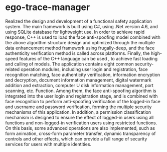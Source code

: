 # ego-trace-manager
Realized the design and development of a functional safety application system. 
The main framework is built using C#, using .Net version 4.6, and using SQLite database for lightweight use. In order to achieve rapid response, C++ is used to load the face anti-spoofing model combined with the above algorithm structure design and optimized through the multiple data enhancement method framework using frugally-deep, and the face authenticity verification method is called across platforms. Finally, the high-speed features of the C++ language can be used , to achieve fast loading and calling of models.
The application contains eight common security-related operation modules, including user login and registration, face recognition matching, face authenticity verification, information encryption and decryption, document information management, digital watermark addition and extraction, computer U disk information management, port scanning, etc. Function. 
Among them, the face anti-spoofing algorithm is integrated into the user login and registration stage, and is combined with face recognition to perform anti-spoofing verification of the logged-in face and username and password verification, forming the multiple security mechanisms of this application.
In addition, a permission classification mechanism is designed to ensure the effect of logged-in users using all functions and non-logged-in verification users using restricted functions. On this basis, some advanced operations are also implemented, such as form animation, cross-form parameter transfer, dynamic transparency of controls and other effects, which can provide a full range of security services for users with multiple identities.
